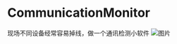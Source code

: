 # CommunicationMonitor
现场不同设备经常容易掉线，做一个通讯检测小软件
![图片](https://github.com/zhangjiechina001/CommunicationMonitor/assets/49397821/abf238df-d1af-4cd1-b4f3-7fdfd62e7653)
